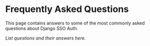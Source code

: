 # Frequently Asked Questions

This page contains answers to some of the most commonly asked questions about Django SSO Auth.

*List questions and their answers here.*
